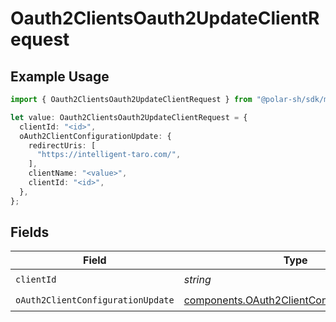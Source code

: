 # Oauth2ClientsOauth2UpdateClientRequest

## Example Usage

```typescript
import { Oauth2ClientsOauth2UpdateClientRequest } from "@polar-sh/sdk/models/operations";

let value: Oauth2ClientsOauth2UpdateClientRequest = {
  clientId: "<id>",
  oAuth2ClientConfigurationUpdate: {
    redirectUris: [
      "https://intelligent-taro.com/",
    ],
    clientName: "<value>",
    clientId: "<id>",
  },
};
```

## Fields

| Field                                                                                                    | Type                                                                                                     | Required                                                                                                 | Description                                                                                              |
| -------------------------------------------------------------------------------------------------------- | -------------------------------------------------------------------------------------------------------- | -------------------------------------------------------------------------------------------------------- | -------------------------------------------------------------------------------------------------------- |
| `clientId`                                                                                               | *string*                                                                                                 | :heavy_check_mark:                                                                                       | N/A                                                                                                      |
| `oAuth2ClientConfigurationUpdate`                                                                        | [components.OAuth2ClientConfigurationUpdate](../../models/components/oauth2clientconfigurationupdate.md) | :heavy_check_mark:                                                                                       | N/A                                                                                                      |